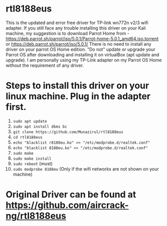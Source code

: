 # rtl8188eus
This is the updated and error free driver for TP-link wn772n v2/3 wifi adapter.
If you still face any trouble installing this driver on your Kali machine, my suggestion is to download Parrot Home from - https://deb.parrot.sh/parrot/iso/5.0.1/Parrot-home-5.0.1_amd64.iso.torrent  or  https://deb.parrot.sh/parrot/iso/5.0.1/ 
There is no need to install any driver on your parrot OS Home edition.
"Do not" update or upgrade your Parrot OS after downloading and installing it on virtualBox (apt update and upgrade).
I am personally using my TP-Link adapter on my Parrot OS Home without the requirement of any driver.
# Steps to install this driver on your linux machine. Plug in the adapter first.
1. `sudo apt update`
2. `sudo apt install dkms bc`
3. `git clone https://github.com/Munazirul/rtl8188eus`
4. `cd rtl8188eus`
5. `echo "blacklist r8188eu.ko" >> "/etc/modprobe.d/realtek.conf"`
6. `echo "blacklist 8188eu.ko" >> "/etc/modprobe.d/realtek.conf"`
7. `sudo make`
8. `sudo make install`
9. `sudo reboot` (must)
10. `sudo modprobe 8188eu` (Only if the wifi networks are not shown on your machine)

# Original Driver can be found at https://github.com/aircrack-ng/rtl8188eus

